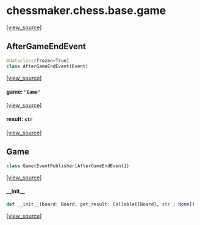 <a id="chessmaker.chess.base.game"></a>

# chessmaker.chess.base.game

[[view_source]](https://github.com/WolfDWyc/ChessMaker/blob/ebfedfed6255bde50e4271e927362d114af5a744/chessmaker\chess\base\game.py#L1)

<a id="chessmaker.chess.base.game.AfterGameEndEvent"></a>

## AfterGameEndEvent

```python
@dataclass(frozen=True)
class AfterGameEndEvent(Event)
```

[[view_source]](https://github.com/WolfDWyc/ChessMaker/blob/ebfedfed6255bde50e4271e927362d114af5a744/chessmaker\chess\base\game.py#L10)

<a id="chessmaker.chess.base.game.AfterGameEndEvent.game"></a>

#### game: `"Game"`

[[view_source]](https://github.com/WolfDWyc/ChessMaker/blob/ebfedfed6255bde50e4271e927362d114af5a744/chessmaker\chess\base\game.py#L11)

<a id="chessmaker.chess.base.game.AfterGameEndEvent.result"></a>

#### result: `str`

[[view_source]](https://github.com/WolfDWyc/ChessMaker/blob/ebfedfed6255bde50e4271e927362d114af5a744/chessmaker\chess\base\game.py#L12)

<a id="chessmaker.chess.base.game.Game"></a>

## Game

```python
class Game(EventPublisher[AfterGameEndEvent])
```

[[view_source]](https://github.com/WolfDWyc/ChessMaker/blob/ebfedfed6255bde50e4271e927362d114af5a744/chessmaker\chess\base\game.py#L14)

<a id="chessmaker.chess.base.game.Game.__init__"></a>

#### \_\_init\_\_

```python
def __init__(board: Board, get_result: Callable[[Board], str | None])
```

[[view_source]](https://github.com/WolfDWyc/ChessMaker/blob/ebfedfed6255bde50e4271e927362d114af5a744/chessmaker\chess\base\game.py#L15)

